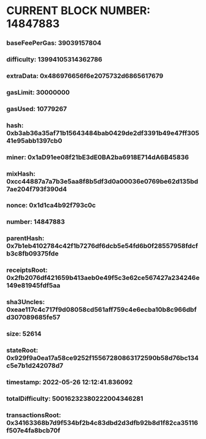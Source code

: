 # CURRENT BLOCK NUMBER: 14847883

### baseFeePerGas: 39039157804
### difficulty: 13994105314362786
### extraData: 0x486976656f6e2075732d6865617679
### gasLimit: 30000000
### gasUsed: 10779267
### hash: 0xb3ab36a35af71b15643484bab0429de2df3391b49e47ff30541e95abb1397cb0
### miner: 0x1aD91ee08f21bE3dE0BA2ba6918E714dA6B45836
### mixHash: 0xcc44887a7a7b3e5aa8f8b5df3d0a00036e0769be62d135bd7ae204f793f390d4
### nonce: 0x1d1ca4b92f793c0c
### number: 14847883
### parentHash: 0x7b1eb4102784c42f1b7276df6dcb5e54fd6b0f28557958fdcfb3c8fb09375fde
### receiptsRoot: 0x2fb2076df421659b413aeb0e49f5c3e62ce567427a234246e149e81945fdf5aa
### sha3Uncles: 0xeae117c4c717f9d08058cd561aff759c4e6ecba10b8c966dbfd307089685fe57
### size: 52614
### stateRoot: 0x929f9a0ea17a58ce9252f15567280863172590b58d76bc134c5e7b1d242078d7
### timestamp: 2022-05-26 12:12:41.836092
### totalDifficulty: 50016232380222004346281
### transactionsRoot: 0x34163368b7d9f534bf2b4c83dbd2d3dfb92b8d1f82ca35116f507e4fa8bcb70f
